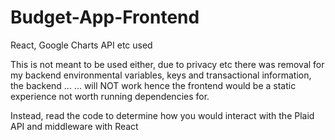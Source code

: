 # Budget-App-Frontend
React, Google Charts API etc used

This is not meant to be used either, due to privacy etc there was removal for my backend environmental variables, keys and transactional information, the backend ...
... will NOT work hence the frontend would be a static experience not worth running dependencies for.

Instead, read the code to determine how you would interact with the Plaid API and middleware with React
